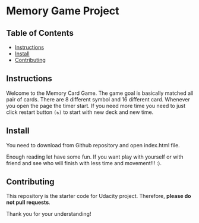 # Memory Game Project

## Table of Contents

* [Instructions](#instructions)
* [Install](#install)
* [Contributing](#contributing)

## Instructions

Welcome to the Memory Card Game. The game goal is basically matched all pair of cards. There are 8 different symbol and 16 different card. Whenever you open the page the timer start. If you need more time you need to just click restart button `(↻)` to start with new deck and new time.

## Install

You need to download from Github repository and open index.html file.

Enough reading let have some fun. If you want play with yourself or with friend and see who will finish with less time and movement!!! :).   

## Contributing

This repository is the starter code for Udacity project. Therefore, **please do not pull requests**.

Thank you for your understanding!
